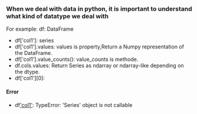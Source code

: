 ### When we deal with data in python, it is important to understand what kind of datatype we deal with
For example: df: DataFrame  
* df['col1']: series
* df['col1'].values: values is property,Return a Numpy representation of the DataFrame. 
* df['col1'].value_counts(): value_counts is methode.
* df.cols.values: Return Series as ndarray or ndarray-like depending on the dtype.
* df['col1'][0]: 




#### Error
* df['col1'](0): TypeError: 'Series' object is not callable
